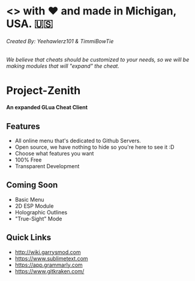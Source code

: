 # <> with :heart: and made in Michigan, USA. :us:
###### Created By: Yeehawlerz101 & TimmiBowTie
###### We believe that cheats should be customized to your needs, so we will be making modules that will "expand" the cheat.
# Project-Zenith

#### An expanded GLua Cheat Client
## Features
* All online menu that's dedicated to Github Servers.
* Open source, we have nothing to hide so you're here to see it :D
* Choose what features you want
* 100% Free
* Transparent Development
## Coming Soon
- Basic Menu
- 2D ESP Module
- Holographic Outlines
- "True-Sight" Mode
## Quick Links
* http://wiki.garrysmod.com
* https://www.sublimetext.com
* https://app.grammarly.com
* https://www.gitkraken.com/

